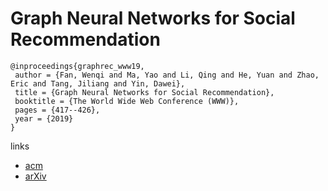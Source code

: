 # Graph Neural Networks for Social Recommendation

```
@inproceedings{graphrec_www19,
 author = {Fan, Wenqi and Ma, Yao and Li, Qing and He, Yuan and Zhao, Eric and Tang, Jiliang and Yin, Dawei},
 title = {Graph Neural Networks for Social Recommendation},
 booktitle = {The World Wide Web Conference (WWW)},
 pages = {417--426},
 year = {2019}
}
```

links
- [acm](https://dl.acm.org/citation.cfm?id=3313488)
- [arXiv](https://arxiv.org/abs/1902.07243)
